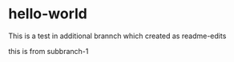 # hello-world
This is a test in additional brannch which created as readme-edits

this is from  subbranch-1 

